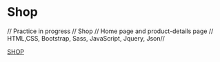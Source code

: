 # Shop
// Practice in progress //  Shop // Home page and product-details page // HTML,CSS, Bootstrap, Sass,  JavaScript, Jquery, Json//


[SHOP](https://markorakonjac.github.io/Shop/)
